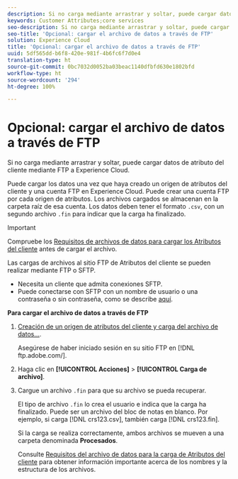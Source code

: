 ```yaml
---
description: Si no carga mediante arrastrar y soltar, puede cargar datos de atributo del cliente mediante FTP a Experience Cloud.
keywords: Customer Attributes;core services
seo-description: Si no carga mediante arrastrar y soltar, puede cargar datos de atributo del cliente mediante FTP a Experience Cloud.
seo-title: 'Opcional: cargar el archivo de datos a través de FTP'
solution: Experience Cloud
title: 'Opcional: cargar el archivo de datos a través de FTP'
uuid: 5df565dd-b6f8-420e-981f-4b6fc6f7d0e4
translation-type: ht
source-git-commit: 0bc7032d0052ba03beac1140dfbfd630e1802bfd
workflow-type: ht
source-wordcount: '294'
ht-degree: 100%

---
```



# Opcional: cargar el archivo de datos a través de FTP

Si no carga mediante arrastrar y soltar, puede cargar datos de atributo del cliente mediante FTP a Experience Cloud.

Puede cargar los datos una vez que haya creado un origen de atributos del cliente y una cuenta FTP en Experience Cloud. Puede crear una cuenta FTP por cada origen de atributos. Los archivos cargados se almacenan en la carpeta raíz de esa cuenta. Los datos deben tener el formato `.csv`, con un segundo archivo `.fin` para indicar que la carga ha finalizado.

>[!IMPORTANT]
>
>Compruebe los [Requisitos de archivos de datos para cargar los Atributos del cliente](../attributes/crs-data-file.md#concept_DE908F362DF24172BFEF48E1797DAF19) antes de cargar el archivo.

Las cargas de archivos al sitio FTP de Atributos del cliente se pueden realizar mediante FTP o SFTP.

* Necesita un cliente que admita conexiones SFTP.
* Puede conectarse con SFTP con un nombre de usuario o una contraseña o sin contraseña, como se describe [aquí](https://docs.adobe.com/help/es-ES/analytics/export/ftp-and-sftp/secure-file-transfer-protocol/ftp-sftp-cert-auth.html).

**Para cargar el archivo de datos a través de FTP**

1. [Creación de un origen de atributos del cliente y carga del archivo de datos...](../attributes/t-crs-usecase.md#task_BCC327B2A0EF4A1BBB2934013AB92B78).

   Asegúrese de haber iniciado sesión en su sitio FTP en [!DNL ftp.adobe.com/<sftpname>].

1. Haga clic en **[!UICONTROL Acciones]** > **[!UICONTROL Carga de archivo]**.

1. Cargue un archivo `.fin` para que su archivo se pueda recuperar.

   El tipo de archivo `.fin` lo crea el usuario e indica que la carga ha finalizado. Puede ser un archivo del bloc de notas en blanco. Por ejemplo, si carga [!DNL crs123.csv], también carga [!DNL crs123.fin].

   Si la carga se realiza correctamente, ambos archivos se mueven a una carpeta denominada **Procesados**.

   Consulte [Requisitos del archivo de datos para la carga de Atributos del cliente](../attributes/crs-data-file.md#concept_DE908F362DF24172BFEF48E1797DAF19) para obtener información importante acerca de los nombres y la estructura de los archivos.
